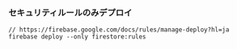 ### セキュリティルールのみデプロイ

```
// https://firebase.google.com/docs/rules/manage-deploy?hl=ja
firebase deploy --only firestore:rules
```
